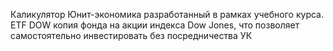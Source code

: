 Каликулятор Юнит-экономика разработанный в рамках учебного курса.
ETF DOW копия фонда на акции индекса Dow Jones, что позволяет самостоятельно инвестировать без посредничества УК
